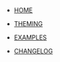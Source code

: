 * [HOME](/#/)

* [THEMING](/docs/base/theme.md)

* [EXAMPLES](docs/examples/)

* [CHANGELOG](CHANGELOG)
